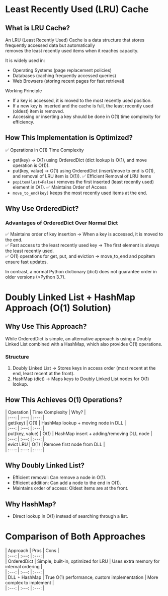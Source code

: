 # Least Recently Used (LRU) Cache

## What is LRU Cache?

An LRU (Least Recently Used) Cache is a data structure that stores frequently accessed data but automatically </br>
removes the least recently used items when it reaches capacity.

It is widely used in:
  -  Operating Systems (page replacement policies)
  -  Databases (caching frequently accessed queries)
  -  Web Browsers (storing recent pages for fast retrieval)

Working Principle
  -  If a key is accessed, it is moved to the most recently used position.
  -  If a new key is inserted and the cache is full, the least recently used (oldest) item is removed.
  -  Accessing or inserting a key should be done in O(1) time complexity for efficiency.

## How This Implementation is Optimized?

✅ Operations in O(1) Time Complexity
  -  get(key) → O(1) using OrderedDict (dict lookup is O(1), and move operation is O(1)).
  -  put(key, value) → O(1) using OrderedDict (insert/move to end is O(1), and removal of LRU item is O(1)).
✅ Efficient Removal of LRU Items
  -  `popitem(last=False)` removes the first inserted (least recently used) element in O(1).
✅ Maintains Order of Access
  -  `move_to_end(key)` keeps the most recently used items at the end.

## Why Use OrderedDict?

### Advantages of OrderedDict Over Normal Dict
✅ Maintains order of key insertion → When a key is accessed, it is moved to the end. <br/>
✅ Fast access to the least recently used key → The first element is always the least recently used. <br/>
✅ O(1) operations for get, put, and eviction → move_to_end and popitem ensure fast updates. <br/>

In contrast, a normal Python dictionary (dict) does not guarantee order in older versions (<Python 3.7).


#  Doubly Linked List + HashMap Approach (O(1) Solution)

##  Why Use This Approach?
While OrderedDict is simple, an alternative approach is using a Doubly Linked List combined with a HashMap, which also provides O(1) operations.

### Structure
  1.  Doubly Linked List → Stores keys in access order (most recent at the end, least recent at the front).
  2.  HashMap (dict) → Maps keys to Doubly Linked List nodes for O(1) lookup.

##  How This Achieves O(1) Operations?

|  Operation	| Time Complexity |	Why? | <br/>
|  :---:  |  :---:  |  :---:  | <br/>
|  get(key)	|  O(1)	|  HashMap lookup + moving node in DLL  | <br/>
|  :---:  |  :---:  |  :---:  | <br/>
|  put(key, value) |	O(1)	|  HashMap insert + adding/removing DLL node  | <br/>
|  :---:  |  :---:  |  :---:  | <br/>
|  evict LRU	|  O(1)	|  Remove first node from DLL  | <br/>
|  :---:  |  :---:  |  :---:  |


##  Why Doubly Linked List?
  -  Efficient removal: Can remove a node in O(1).
  -  Efficient addition: Can add a node to the end in O(1).
  -  Maintains order of access: Oldest items are at the front.

##  Why HashMap?
  -  Direct lookup in O(1) instead of searching through a list.

#  Comparison of Both Approaches

|  Approach  |	Pros  |	Cons  | <br/>
|  :---:  |  :---:  |  :---:  |  <br/>
|  OrderedDict  |	Simple, built-in, optimized for LRU  |	Uses extra memory for internal ordering  |  <br/>
|  :---:  |  :---:  |  :---:  |  <br/>
|  DLL + HashMap  |	True O(1) performance, custom implementation  |  	More complex to implement  |  <br/>
|  :---:  |  :---:  |  :---:  |  <br/>

